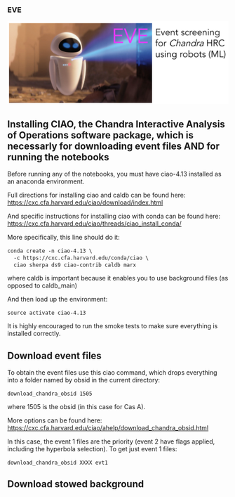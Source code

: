 ### EVE
<img src="EVE_logo.png">

## Installing CIAO, the Chandra Interactive Analysis of Operations software package, which is necessarly for downloading event files AND for running the notebooks

Before running any of the notebooks, you must have ciao-4.13 installed as an anaconda environment.

Full directions for installing ciao and caldb can be found here: https://cxc.cfa.harvard.edu/ciao/download/index.html

And specific instructions for installing ciao with conda can be found here: https://cxc.cfa.harvard.edu/ciao/threads/ciao_install_conda/

More specifically, this line should do it:
```
conda create -n ciao-4.13 \
  -c https://cxc.cfa.harvard.edu/conda/ciao \
  ciao sherpa ds9 ciao-contrib caldb marx
```
where caldb is important because it enables you to use background files (as opposed to caldb_main)

And then load up the environment:
```
source activate ciao-4.13
```

It is highly encouraged to run the smoke tests to make sure everything is installed correctly.

## Download event files
To obtain the event files use this ciao command, which drops everything into a folder named by obsid in the current directory:
```
download_chandra_obsid 1505
```
where 1505 is the obsid (in this case for Cas A).

More options can be found here: https://cxc.cfa.harvard.edu/ciao/ahelp/download_chandra_obsid.html

In this case, the event 1 files are the priority (event 2 have flags applied, including the hyperbola selection). To get just event 1 files:
```
download_chandra_obsid XXXX evt1
```

## Download stowed background
